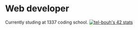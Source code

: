 # Web developer
Currently studing at 1337 coding school.
[![tel-bouh's 42 stats](https://badge.mediaplus.ma/greenbinary/tel-bouh?UM6P=off)](https://github.com/oakoudad/badge42)

